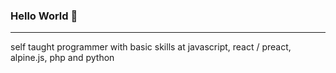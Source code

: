 ### Hello World 🚀

- - -

self taught programmer with basic skills at javascript, react / preact, alpine.js, php and python
